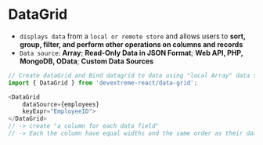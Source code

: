 # DataGrid
* `displays data` from a `local or remote store` and allows users to **sort, group, filter, and perform other operations on columns and records**
* `Data source`: **Array**; **Read-Only Data in JSON Format**; **Web API, PHP, MongoDB, OData**; **Custom Data Sources**


```js
// Create dataGrid and Bind datagrid to data using "local Array" data source
import { DataGrid } from 'devextreme-react/data-grid';

<DataGrid
    dataSource={employees}
    keyExpr="EmployeeID">
</DataGrid>
// -> create "a column for each data field"
// -> Each the column have equal widths and the same order as their data fields
```

